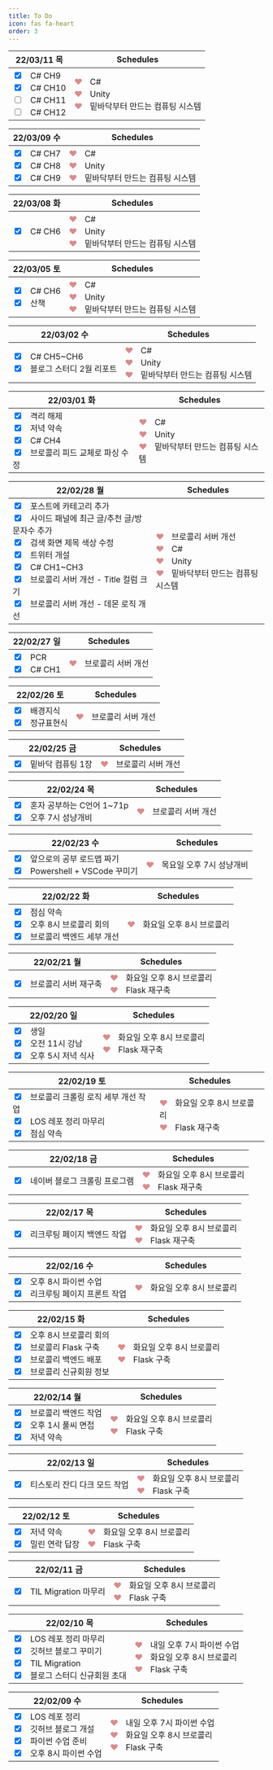 ```yaml
---
title: To Do
icon: fas fa-heart
order: 3
---
```


<table>
    <thead>
        <tr align=center>
            <th>22/03/11 목</th>
            <th>Schedules</th>
        </tr>
    </thead>
    <tbody>
        <tr>
            <td>
                <input type=checkbox checked>ㅤC# CH9<br>
                <input type=checkbox checked>ㅤC# CH10<br>
                <input type=checkbox >ㅤC# CH11<br>
                <input type=checkbox >ㅤC# CH12<br>
            </td>
            <td>
                <span style="color:rgb(218, 139, 139);">❤</span>ㅤC#<br>
                <span style="color:rgb(218, 139, 139);">❤</span>ㅤUnity<br>
                <span style="color:rgb(218, 139, 139);">❤</span>ㅤ밑바닥부터 만드는 컴퓨팅 시스템<br>
            </td>
        </tr>
    </tbody>
</table>

<table>
    <thead>
        <tr align=center>
            <th>22/03/09 수</th>
            <th>Schedules</th>
        </tr>
    </thead>
    <tbody>
        <tr>
            <td>
                <input type=checkbox checked>ㅤC# CH7<br>
                <input type=checkbox checked>ㅤC# CH8<br>
                <input type=checkbox checked>ㅤC# CH9<br>
            </td>
            <td>
                <span style="color:rgb(218, 139, 139);">❤</span>ㅤC#<br>
                <span style="color:rgb(218, 139, 139);">❤</span>ㅤUnity<br>
                <span style="color:rgb(218, 139, 139);">❤</span>ㅤ밑바닥부터 만드는 컴퓨팅 시스템<br>
            </td>
        </tr>
    </tbody>
</table>

<table>
    <thead>
        <tr align=center>
            <th>22/03/08 화</th>
            <th>Schedules</th>
        </tr>
    </thead>
    <tbody>
        <tr>
            <td>
                <input type=checkbox checked>ㅤC# CH6<br>
            </td>
            <td>
                <span style="color:rgb(218, 139, 139);">❤</span>ㅤC#<br>
                <span style="color:rgb(218, 139, 139);">❤</span>ㅤUnity<br>
                <span style="color:rgb(218, 139, 139);">❤</span>ㅤ밑바닥부터 만드는 컴퓨팅 시스템<br>
            </td>
        </tr>
    </tbody>
</table>

<table>
    <thead>
        <tr align=center>
            <th>22/03/05 토</th>
            <th>Schedules</th>
        </tr>
    </thead>
    <tbody>
        <tr>
            <td>
                <input type=checkbox checked>ㅤC# CH6<br>
                <input type=checkbox checked>ㅤ산책<br>
            </td>
            <td>
                <span style="color:rgb(218, 139, 139);">❤</span>ㅤC#<br>
                <span style="color:rgb(218, 139, 139);">❤</span>ㅤUnity<br>
                <span style="color:rgb(218, 139, 139);">❤</span>ㅤ밑바닥부터 만드는 컴퓨팅 시스템<br>
            </td>
        </tr>
    </tbody>
</table>

<table>
    <thead>
        <tr align=center>
            <th>22/03/02 수</th>
            <th>Schedules</th>
        </tr>
    </thead>
    <tbody>
        <tr>
            <td>
                <input type=checkbox checked>ㅤC# CH5~CH6<br>
                <input type=checkbox checked>ㅤ블로그 스터디 2월 리포트<br>
            </td>
            <td>
                <span style="color:rgb(218, 139, 139);">❤</span>ㅤC#<br>
                <span style="color:rgb(218, 139, 139);">❤</span>ㅤUnity<br>
                <span style="color:rgb(218, 139, 139);">❤</span>ㅤ밑바닥부터 만드는 컴퓨팅 시스템<br>
            </td>
        </tr>
    </tbody>
</table>

<table>
    <thead>
        <tr align=center>
            <th>22/03/01 화</th>
            <th>Schedules</th>
        </tr>
    </thead>
    <tbody>
        <tr>
            <td>
                <input type=checkbox checked>ㅤ격리 해제<br>
                <input type=checkbox checked>ㅤ저녁 약속<br>
                <input type=checkbox checked>ㅤC# CH4<br>
                <input type=checkbox checked>ㅤ브로콜리 피드 교체로 파싱 수정<br>
            </td>
            <td>
                <span style="color:rgb(218, 139, 139);">❤</span>ㅤC#<br>
                <span style="color:rgb(218, 139, 139);">❤</span>ㅤUnity<br>
                <span style="color:rgb(218, 139, 139);">❤</span>ㅤ밑바닥부터 만드는 컴퓨팅 시스템<br>
            </td>
        </tr>
    </tbody>
</table>

<table>
    <thead>
        <tr align=center>
            <th>22/02/28 월</th>
            <th>Schedules</th>
        </tr>
    </thead>
    <tbody>
        <tr>
            <td>
                <input type=checkbox checked>ㅤ포스트에 카테고리 추가<br>
                <input type=checkbox checked>ㅤ사이드 패널에 최근 글/추천 글/방문자수 추가<br>
                <input type=checkbox checked>ㅤ검색 화면 제목 색상 수정<br>
                <input type=checkbox checked>ㅤ트위터 개설<br>
                <input type=checkbox checked>ㅤC# CH1~CH3<br>
                <input type=checkbox checked>ㅤ브로콜리 서버 개선 - Title 컬럼 크기<br>
                <input type=checkbox checked>ㅤ브로콜리 서버 개선 - 데몬 로직 개선<br>
            </td>
            <td>
                <span style="color:rgb(218, 139, 139);">❤</span>ㅤ브로콜리 서버 개선<br>
                <span style="color:rgb(218, 139, 139);">❤</span>ㅤC#<br>
                <span style="color:rgb(218, 139, 139);">❤</span>ㅤUnity<br>
                <span style="color:rgb(218, 139, 139);">❤</span>ㅤ밑바닥부터 만드는 컴퓨팅 시스템<br>
            </td>
        </tr>
    </tbody>
</table>

<table>
    <thead>
        <tr align=center>
            <th>22/02/27 일</th>
            <th>Schedules</th>
        </tr>
    </thead>
    <tbody>
        <tr>
            <td>
                <input type=checkbox checked>ㅤPCR<br>
                <input type=checkbox checked>ㅤC# CH1<br>
            </td>
            <td>
                <span style="color:rgb(218, 139, 139);">❤</span>ㅤ브로콜리 서버 개선<br>
            </td>
        </tr>
    </tbody>
</table>

<table>
    <thead>
        <tr align=center>
            <th>22/02/26 토</th>
            <th>Schedules</th>
        </tr>
    </thead>
    <tbody>
        <tr>
            <td>
                <input type=checkbox checked>ㅤ배경지식<br>
                <input type=checkbox checked>ㅤ정규표현식<br>
            </td>
            <td>
                <span style="color:rgb(218, 139, 139);">❤</span>ㅤ브로콜리 서버 개선<br>
            </td>
        </tr>
    </tbody>
</table>

<table>
    <thead>
        <tr align=center>
            <th>22/02/25 금</th>
            <th>Schedules</th>
        </tr>
    </thead>
    <tbody>
        <tr>
            <td>
                <input type=checkbox checked>ㅤ밑바닥 컴퓨팅 1장<br>
            </td>
            <td>
                <span style="color:rgb(218, 139, 139);">❤</span>ㅤ브로콜리 서버 개선<br>
            </td>
        </tr>
    </tbody>
</table>

<table>
    <thead>
        <tr align=center>
            <th>22/02/24 목</th>
            <th>Schedules</th>
        </tr>
    </thead>
    <tbody>
        <tr>
            <td>
                <input type=checkbox checked>ㅤ혼자 공부하는 C언어 1~71p<br>
                <input type=checkbox checked>ㅤ오후 7시 성냥개비<br>
            </td>
            <td>
                <span style="color:rgb(218, 139, 139);">❤</span>ㅤ브로콜리 서버 개선<br>
            </td>
        </tr>
    </tbody>
</table>

<table>
    <thead>
        <tr align=center>
            <th>22/02/23 수</th>
            <th>Schedules</th>
        </tr>
    </thead>
    <tbody>
        <tr>
            <td>
                <input type=checkbox checked>ㅤ앞으로의 공부 로드맵 짜기<br>
                <input type=checkbox checked>ㅤPowershell + VSCode 꾸미기<br>
            </td>
            <td>
                <span style="color:rgb(218, 139, 139);">❤</span>ㅤ목요일 오후 7시 성냥개비<br>
            </td>
        </tr>
    </tbody>
</table>

<table>
    <thead>
        <tr align=center>
            <th>22/02/22 화</th>
            <th>Schedules</th>
        </tr>
    </thead>
    <tbody>
        <tr>
            <td>
                <input type=checkbox checked>ㅤ점심 약속<br>
                <input type=checkbox checked>ㅤ오후 8시 브로콜리 회의<br>
                <input type=checkbox checked>ㅤ브로콜리 백엔드 세부 개선<br>
            </td>
            <td>
                <span style="color:rgb(218, 139, 139);">❤</span>ㅤ화요일 오후 8시 브로콜리<br>
            </td>
        </tr>
    </tbody>
</table>

<table>
    <thead>
        <tr align=center>
            <th>22/02/21 월</th>
            <th>Schedules</th>
        </tr>
    </thead>
    <tbody>
        <tr>
            <td>
                <input type=checkbox checked>ㅤ브로콜리 서버 재구축<br>
            </td>
            <td>
                <span style="color:rgb(218, 139, 139);">❤</span>ㅤ화요일 오후 8시 브로콜리<br>
                <span style="color:rgb(218, 139, 139);">❤</span>ㅤFlask 재구축<br>
            </td>
        </tr>
    </tbody>
</table>

<table>
    <thead>
        <tr align=center>
            <th>22/02/20 일</th>
            <th>Schedules</th>
        </tr>
    </thead>
    <tbody>
        <tr>
            <td>
                <input type=checkbox checked>ㅤ생일<br>
                <input type=checkbox checked>ㅤ오전 11시 강남<br>
                <input type=checkbox checked>ㅤ오후 5시 저녁 식사<br>
            </td>
            <td>
                <span style="color:rgb(218, 139, 139);">❤</span>ㅤ화요일 오후 8시 브로콜리<br>
                <span style="color:rgb(218, 139, 139);">❤</span>ㅤFlask 재구축<br>
            </td>
        </tr>
    </tbody>
</table>

<table>
    <thead>
        <tr align=center>
            <th>22/02/19 토</th>
            <th>Schedules</th>
        </tr>
    </thead>
    <tbody>
        <tr>
            <td>
                <input type=checkbox checked>ㅤ브로콜리 크롤링 로직 세부 개선 작업<br>
                <input type=checkbox checked>ㅤLOS 레포 정리 마무리<br>
                <input type=checkbox checked>ㅤ점심 약속<br>
            </td>
            <td>
                <span style="color:rgb(218, 139, 139);">❤</span>ㅤ화요일 오후 8시 브로콜리<br>
                <span style="color:rgb(218, 139, 139);">❤</span>ㅤFlask 재구축<br>
            </td>
        </tr>
    </tbody>
</table>

<table>
    <thead>
        <tr align=center>
            <th>22/02/18 금</th>
            <th>Schedules</th>
        </tr>
    </thead>
    <tbody>
        <tr>
            <td>
                <input type=checkbox checked>ㅤ네이버 블로그 크롤링 프로그램<br>
            </td>
            <td>
                <span style="color:rgb(218, 139, 139);">❤</span>ㅤ화요일 오후 8시 브로콜리<br>
                <span style="color:rgb(218, 139, 139);">❤</span>ㅤFlask 재구축<br>
            </td>
        </tr>
    </tbody>
</table>

<table>
    <thead>
        <tr align=center>
            <th>22/02/17 목</th>
            <th>Schedules</th>
        </tr>
    </thead>
    <tbody>
        <tr>
            <td>
                <input type=checkbox checked>ㅤ리크루팅 페이지 백엔드 작업<br>
            </td>
            <td>
                <span style="color:rgb(218, 139, 139);">❤</span>ㅤ화요일 오후 8시 브로콜리<br>
                <span style="color:rgb(218, 139, 139);">❤</span>ㅤFlask 재구축<br>
            </td>
        </tr>
    </tbody>
</table>

<table>
    <thead>
        <tr align=center>
            <th>22/02/16 수</th>
            <th>Schedules</th>
        </tr>
    </thead>
    <tbody>
        <tr>
            <td>
                <input type=checkbox checked>ㅤ오후 8시 파이썬 수업<br>
                <input type=checkbox checked>ㅤ리크루팅 페이지 프론트 작업<br>
            </td>
            <td>
                <span style="color:rgb(218, 139, 139);">❤</span>ㅤ화요일 오후 8시 브로콜리<br>
            </td>
        </tr>
    </tbody>
</table>

<table>
    <thead>
        <tr align=center>
            <th>22/02/15 화</th>
            <th>Schedules</th>
        </tr>
    </thead>
    <tbody>
        <tr>
            <td>
                <input type=checkbox checked>ㅤ오후 8시 브로콜리 회의<br>
                <input type=checkbox checked>ㅤ브로콜리 Flask 구축<br>
                <input type=checkbox checked>ㅤ브로콜리 백엔드 배포<br>
                <input type=checkbox checked>ㅤ브로콜리 신규회원 정보<br>
            </td>
            <td>
                <span style="color:rgb(218, 139, 139);">❤</span>ㅤ화요일 오후 8시 브로콜리<br>
                <span style="color:rgb(218, 139, 139);">❤</span>ㅤFlask 구축<br>
            </td>
        </tr>
    </tbody>
</table>

<table>
    <thead>
        <tr align=center>
            <th>22/02/14 월</th>
            <th>Schedules</th>
        </tr>
    </thead>
    <tbody>
        <tr>
            <td>
                <input type=checkbox checked>ㅤ브로콜리 백엔드 작업<br>
                <input type=checkbox checked>ㅤ오후 1시 풀씨 면접<br>
                <input type=checkbox checked>ㅤ저녁 약속
            </td>
            <td>
                <span style="color:rgb(218, 139, 139);">❤</span>ㅤ화요일 오후 8시 브로콜리<br>
                <span style="color:rgb(218, 139, 139);">❤</span>ㅤFlask 구축<br>
            </td>
        </tr>
    </tbody>
</table>

<table>
    <thead>
        <tr align=center>
            <th>22/02/13 일</th>
            <th>Schedules</th>
        </tr>
    </thead>
    <tbody>
        <tr>
            <td>
                <input type=checkbox checked>ㅤ티스토리 잔디 다크 모드 작업
            </td>
            <td>
                <span style="color:rgb(218, 139, 139);">❤</span>ㅤ화요일 오후 8시 브로콜리<br>
                <span style="color:rgb(218, 139, 139);">❤</span>ㅤFlask 구축<br>
            </td>
        </tr>
    </tbody>
</table>

<table>
    <thead>
        <tr align=center>
            <th>22/02/12 토</th>
            <th>Schedules</th>
        </tr>
    </thead>
    <tbody>
        <tr>
            <td>
                <input type=checkbox checked>ㅤ저녁 약속<br>
                <input type=checkbox checked>ㅤ밀린 연락 답장
            </td>
            <td>
                <span style="color:rgb(218, 139, 139);">❤</span>ㅤ화요일 오후 8시 브로콜리<br>
                <span style="color:rgb(218, 139, 139);">❤</span>ㅤFlask 구축<br>
            </td>
        </tr>
    </tbody>
</table>

<table>
    <thead>
        <tr align=center>
            <th>22/02/11 금</th>
            <th>Schedules</th>
        </tr>
    </thead>
    <tbody>
        <tr>
            <td>
                <input type=checkbox checked>ㅤTIL Migration 마무리
            </td>
            <td>
                <span style="color:rgb(218, 139, 139);">❤</span>ㅤ화요일 오후 8시 브로콜리<br>
                <span style="color:rgb(218, 139, 139);">❤</span>ㅤFlask 구축<br>
            </td>
        </tr>
    </tbody>
</table>

<table>
    <thead>
        <tr align=center>
            <th>22/02/10 목</th>
            <th>Schedules</th>
        </tr>
    </thead>
    <tbody>
        <tr>
            <td>
                <input type=checkbox checked>ㅤLOS 레포 정리 마무리<br>
                <input type=checkbox checked>ㅤ깃허브 블로그 꾸미기<br>
                <input type=checkbox checked>ㅤTIL Migration<br>
                <input type=checkbox checked>ㅤ블로그 스터디 신규회원 초대<br>
            </td>
            <td>
                <span style="color:rgb(218, 139, 139);">❤</span>ㅤ내일 오후 7시 파이썬 수업<br>
                <span style="color:rgb(218, 139, 139);">❤</span>ㅤ화요일 오후 8시 브로콜리<br>
                <span style="color:rgb(218, 139, 139);">❤</span>ㅤFlask 구축<br>
            </td>
        </tr>
    </tbody>
</table>

<table>
    <thead>
        <tr align=center>
            <th>22/02/09 수</th>
            <th>Schedules</th>
        </tr>
    </thead>
    <tbody>
        <tr>
            <td>
                <input type=checkbox checked>ㅤLOS 레포 정리<br>
                <input type=checkbox checked>ㅤ깃허브 블로그 개설<br>
                <input type=checkbox checked>ㅤ파이썬 수업 준비<br>
                <input type=checkbox checked>ㅤ오후 8시 파이썬 수업<br>
            </td>
            <td>
                <span style="color:rgb(218, 139, 139);">❤</span>ㅤ내일 오후 7시 파이썬 수업<br>
                <span style="color:rgb(218, 139, 139);">❤</span>ㅤ화요일 오후 8시 브로콜리<br>
                <span style="color:rgb(218, 139, 139);">❤</span>ㅤFlask 구축 <br>
            </td>
        </tr>
    </tbody>
</table>